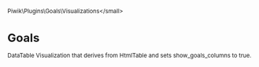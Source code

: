 <small>Piwik\Plugins\Goals\Visualizations\</small>

Goals
=====

DataTable Visualization that derives from HtmlTable and sets show_goals_columns to true.
